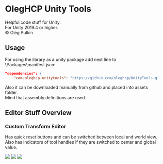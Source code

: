 # OlegHCP Unity Tools

Helpful code stuff for Unity.  
For Unity 2019.4 or higher.  
© Oleg Pulkin

## Usage

For using the library as a unity package add next line to \Packages\manifest.json:

```json
"dependencies": {
    "com.oleghcp.unitytools": "https://github.com/oleghcp/UnityTools.git",
```

Also it can be downloaded manually from github and placed into assets folder.  
Mind that assembly definitions are used.

## Editor Stuff Overview

### Custom Transform Editor

Has quick reset buttons and can be switched between local and world view.  
Also has indicators of tool handles if they are switched to center and global value.

![](https://raw.githubusercontent.com/oleghcp/UnityTools/workflow/corrections/_images/Transform1.png)
![](https://raw.githubusercontent.com/oleghcp/UnityTools/workflow/corrections/_images/Transform2.png)
![](https://raw.githubusercontent.com/oleghcp/UnityTools/workflow/corrections/_images/Transform3.png)